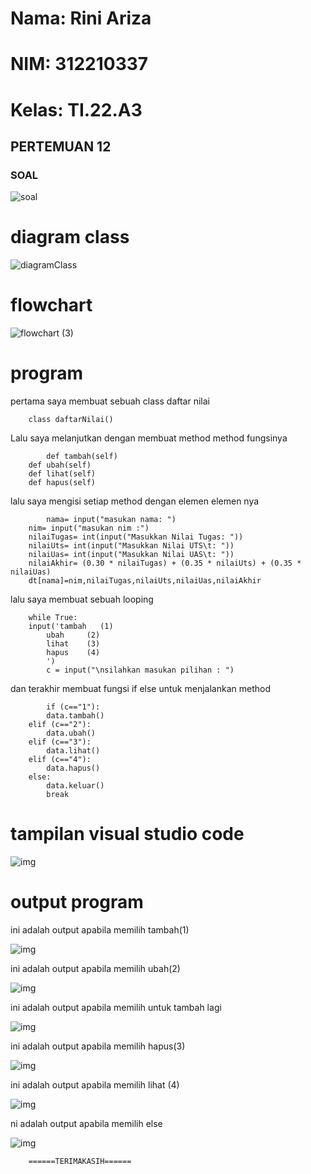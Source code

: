 # Nama: Rini Ariza
# NIM: 312210337
# Kelas: TI.22.A3

## PERTEMUAN 12
### SOAL

![soal](https://user-images.githubusercontent.com/115542704/206460646-4c089e2d-9d9c-427b-a326-d43c633e78d6.png)

# diagram class

![diagramClass](https://user-images.githubusercontent.com/115542704/206462308-ab57022f-da40-422a-9e52-1c59252d2123.png)

# flowchart

![flowchart (3)](https://user-images.githubusercontent.com/115542704/206462353-41fd2d95-2329-4f92-9403-e679c5bc1784.png)

# program

pertama saya membuat sebuah class daftar nilai

        class daftarNilai()

Lalu saya melanjutkan dengan membuat method method fungsinya

            def tambah(self)
        def ubah(self)
        def lihat(self)
        def hapus(self)

lalu saya mengisi setiap method dengan elemen elemen nya

            nama= input("masukan nama: ")
        nim= input("masukan nim :")                                         
        nilaiTugas= int(input("Masukkan Nilai Tugas: "))
        nilaiUts= int(input("Masukkan Nilai UTS\t: "))            
        nilaiUas= int(input("Masukkan Nilai UAS\t: "))             
        nilaiAkhir= (0.30 * nilaiTugas) + (0.35 * nilaiUts) + (0.35 * nilaiUas)
        dt[nama]=nim,nilaiTugas,nilaiUts,nilaiUas,nilaiAkhir

lalu saya membuat sebuah looping

        while True:
        input('tambah   (1)
            ubah     (2)
            lihat    (3)
            hapus    (4)
            ')
            c = input("\nsilahkan masukan pilihan : ")

  dan terakhir membuat fungsi if else untuk menjalankan method

            if (c=="1"):
            data.tambah()
        elif (c=="2"):
            data.ubah()
        elif (c=="3"):
            data.lihat()
        elif (c=="4"):
            data.hapus()
        else:
            data.keluar()
            break         

# tampilan visual studio code

![img](gambar/vscode.png)


# output program

ini adalah output apabila memilih tambah(1)

![img](gambar/tambah.png)

ini adalah output apabila memilih ubah(2)

![img](gambar/ubah.png)

ini adalah output apabila memilih untuk tambah lagi

![img](gambar/tambah1.png)

ini adalah output apabila memilih hapus(3)

![img](gambar/hapus.png)

ini adalah output apabila memilih lihat (4)

![img](gambar/lihat.png)

ni adalah output apabila memilih else

![img](gambar/ss1.png)

        ======TERIMAKASIH======


